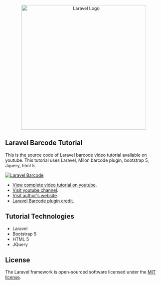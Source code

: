 <p align="center"><a href="https://laravel.com" target="_blank"><img src="https://raw.githubusercontent.com/laravel/art/master/logo-lockup/5%20SVG/2%20CMYK/1%20Full%20Color/laravel-logolockup-cmyk-red.svg" width="400" alt="Laravel Logo"></a></p>

## Laravel Barcode Tutorial

This is the source code of Laravel barcode video tutorial available on youtube. This tutorial uses Laravel, Milon barcode plugin, bootstrap 5, Jquery, html 5.

[![Laravel Barcode](https://img.youtube.com/vi/mSQAEbnzKCQ/0.jpg)](https://www.youtube.com/watch?v=mSQAEbnzKCQ)

- [View complete video tutorial on youtube](https://www.youtube.com/watch?v=mSQAEbnzKCQ).
- [Visit youtube channel](https://www.youtube.com/@SCTechStudio).
- [Visit author's website](https://www.salman.be).
- [Laravel Barcode plugin credit](https://github.com/milon).

## Tutorial Technologies

- Laravel
- Bootstrap 5
- HTML 5
- JQuery

## License

The Laravel framework is open-sourced software licensed under the [MIT license](https://opensource.org/licenses/MIT).
